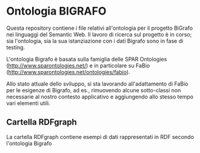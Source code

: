 # Ontologia BIGRAFO
Questa repository contiene i file relativi all'ontologia per il progetto BiGrafo nei linguaggi del Semantic Web. 
Il lavoro di ricerca sul progetto è in corso; sia l'ontologia, sia la sua istanziazione con i dati Bigrafo sono in fase di testing.  

L'ontologia Bigrafo è basata sulla famiglia delle SPAR Ontologies (http://www.sparontologies.net/) e in particolare su FaBio (http://www.sparontologies.net/ontologies/fabio).

Allo stato attuale dello sviluppo, si sta lavorando all'adattamento di FaBio per le esigenze di Bigrafo, ad es., rimuovendo alcune sotto-classi non necessarie al nostro contesto applicativo e aggiungendo allo stesso tempo vari elementi utili.

## Cartella RDFgraph
La cartella RDFgraph contiene esempi di dati rappresentati in RDF secondo l'ontologia Bigrafo
